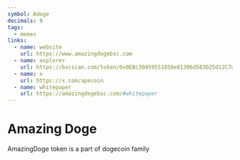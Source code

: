 ```yaml
---
symbol: Adoge
decimals: 9
tags:
  - memes
links:
  - name: website
    url: https://www.amazingdogebsc.com
  - name: explorer
    url: https://bscscan.com/token/0x0EBc30459551858e81306d583025d12C7d795FA2
  - name: x
    url: https://x.com/apecoin
  - name: whitepaper
    url: https://amazingdogebsc.com/#whitepaper
---
```


# Amazing Doge

AmazingDoge token is a part of dogecoin family
